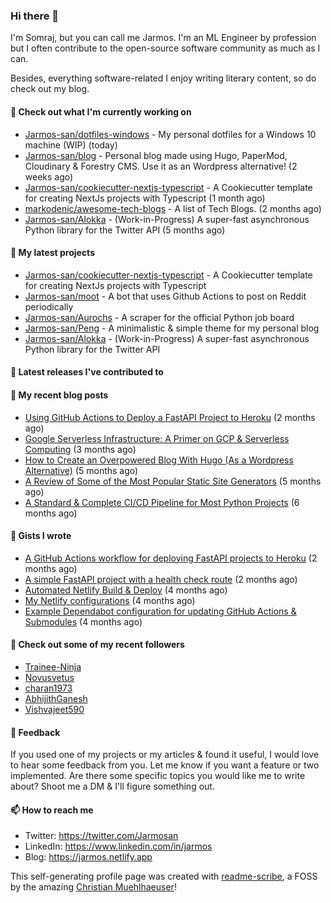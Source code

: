### Hi there 👋

I'm Somraj, but you can call me Jarmos. I'm an ML Engineer by profession but I often contribute to the open-source software community as much as I can.

Besides, everything software-related I enjoy writing literary content, so do check out my blog.

#### 👷 Check out what I'm currently working on

- [Jarmos-san/dotfiles-windows](https://github.com/Jarmos-san/dotfiles-windows) - My personal dotfiles for a Windows 10 machine (WIP) (today)
- [Jarmos-san/blog](https://github.com/Jarmos-san/blog) - Personal blog made using Hugo, PaperMod, Cloudinary &amp; Forestry CMS. Use it as an Wordpress alternative! (2 weeks ago)
- [Jarmos-san/cookiecutter-nextjs-typescript](https://github.com/Jarmos-san/cookiecutter-nextjs-typescript) - A Cookiecutter template for creating NextJs projects with Typescript (1 month ago)
- [markodenic/awesome-tech-blogs](https://github.com/markodenic/awesome-tech-blogs) - A list of Tech Blogs. (2 months ago)
- [Jarmos-san/Alokka](https://github.com/Jarmos-san/Alokka) - (Work-in-Progress) A super-fast asynchronous Python library for the Twitter API (5 months ago)

#### 🌱 My latest projects

- [Jarmos-san/cookiecutter-nextjs-typescript](https://github.com/Jarmos-san/cookiecutter-nextjs-typescript) - A Cookiecutter template for creating NextJs projects with Typescript
- [Jarmos-san/moot](https://github.com/Jarmos-san/moot) - A bot that uses Github Actions to post on Reddit periodically
- [Jarmos-san/Aurochs](https://github.com/Jarmos-san/Aurochs) - A scraper for the official Python job board
- [Jarmos-san/Peng](https://github.com/Jarmos-san/Peng) - A minimalistic &amp; simple theme for my personal blog
- [Jarmos-san/Alokka](https://github.com/Jarmos-san/Alokka) - (Work-in-Progress) A super-fast asynchronous Python library for the Twitter API

#### 🔭 Latest releases I've contributed to


#### 📜 My recent blog posts

- [Using GitHub Actions to Deploy a FastAPI Project to Heroku](https://jarmos.netlify.app/posts/using-github-actions-to-deploy-a-fastapi-project-to-heroku/) (2 months ago)
- [Google Serverless Infrastructure: A Primer on GCP &amp; Serverless Computing](https://jarmos.netlify.app/posts/details-of-google-serverless-computing/) (3 months ago)
- [How to Create an Overpowered Blog With Hugo (As a Wordpress Alternative)](https://jarmos.netlify.app/posts/blogging-with-hugo-as-an-wordpress-alternative/) (5 months ago)
- [A Review of Some of the Most Popular Static Site Generators](https://jarmos.netlify.app/posts/reviewing-popular-static-site-generators/) (5 months ago)
- [A Standard	&amp; Complete CI/CD Pipeline for Most Python Projects](https://jarmos.netlify.app/posts/a-standard-ci-cd-pipeline-for-python-projects/) (6 months ago)

#### 📓 Gists I wrote

- [A GitHub Actions workflow for deploying FastAPI projects to Heroku](https://gist.github.com/8c2cf1718ab7c1ced7a1e54fa8e29e79) (2 months ago)
- [A simple FastAPI project with a health check route](https://gist.github.com/0b655a3f75b698833188922b714562e5) (2 months ago)
- [Automated Netlify Build &amp; Deploy](https://gist.github.com/d4f41f18c96770b9b8286c5b69753b58) (4 months ago)
- [My Netlify configurations](https://gist.github.com/e0d160ae26799d85a856fb1d9b756df4) (4 months ago)
- [Example Dependabot configuration for updating GitHub Actions &amp; Submodules](https://gist.github.com/0a2fa445098b6fbc94ee2074bd8137b7) (4 months ago)

#### 👯 Check out some of my recent followers

- [Trainee-Ninja](https://github.com/Trainee-Ninja)
- [Novusvetus](https://github.com/Novusvetus)
- [charan1973](https://github.com/charan1973)
- [AbhijithGanesh](https://github.com/AbhijithGanesh)
- [Vishvajeet590](https://github.com/Vishvajeet590)

#### 💬 Feedback

If you used one of my projects or my articles & found it useful, I would love to hear some feedback from you. Let me know if you want a feature or two implemented. Are there some specific topics you would like me to write about? Shoot me a DM & I'll figure something out.

#### 📫 How to reach me

- Twitter: https://twitter.com/Jarmosan
- LinkedIn: https://www.linkedin.com/in/jarmos
- Blog: https://jarmos.netlify.app

This self-generating profile page was created with [readme-scribe](https://github.com/muesli/readme-scribe), a FOSS by the amazing [Christian Muehlhaeuser](https://github.com/muesli)!
